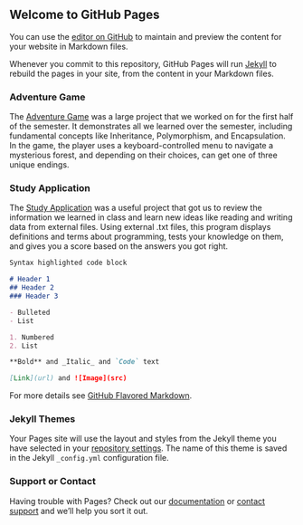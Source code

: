 ## Welcome to GitHub Pages

You can use the [editor on GitHub](https://github.com/TJCampo/githubPortfolio/edit/main/README.md) to maintain and preview the content for your website in Markdown files.

Whenever you commit to this repository, GitHub Pages will run [Jekyll](https://jekyllrb.com/) to rebuild the pages in your site, from the content in your Markdown files.

### Adventure Game

The [Adventure Game](https://github.com/TJCampo/githubPortfolio/commit/2653adfb50882214a3a0f7363e3535551fbf012a) was a large project that we worked on for the first half of the semester. It demonstrates all we learned over the semester, including fundamental concepts like Inheritance, Polymorphism, and Encapsulation. In the game, the player uses a keyboard-controlled menu to navigate a mysterious forest, and depending on their choices, can get one of three unique endings. 

### Study Application 

The [Study Application](https://github.com/TJCampo/githubPortfolio/commit/2880cd4cd0c86db2c71070b6b8763515275e594f) was a useful project that got us to review the information we learned in class and learn new ideas like reading and writing data from external files. Using external .txt files, this program displays definitions and terms about programming, tests your knowledge on them, and gives you a score based on the answers you got right. 



```markdown
Syntax highlighted code block

# Header 1
## Header 2
### Header 3

- Bulleted
- List

1. Numbered
2. List

**Bold** and _Italic_ and `Code` text

[Link](url) and ![Image](src)
```

For more details see [GitHub Flavored Markdown](https://guides.github.com/features/mastering-markdown/).

### Jekyll Themes

Your Pages site will use the layout and styles from the Jekyll theme you have selected in your [repository settings](https://github.com/TJCampo/githubPortfolio/settings/pages). The name of this theme is saved in the Jekyll `_config.yml` configuration file.

### Support or Contact

Having trouble with Pages? Check out our [documentation](https://docs.github.com/categories/github-pages-basics/) or [contact support](https://support.github.com/contact) and we’ll help you sort it out.
